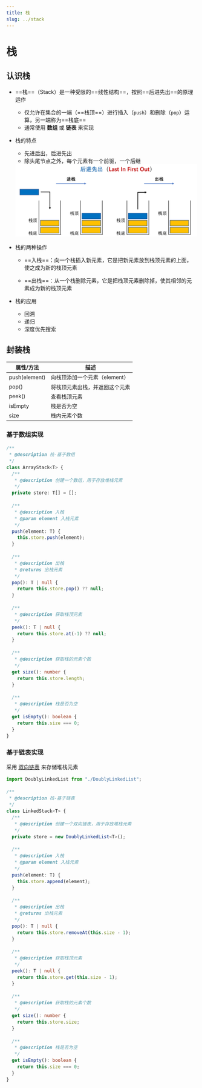 ```yaml
---
title: 栈
slug: ../stack
---
```

# 栈

## 认识栈

- ==栈==（Stack）是一种受限的==线性结构==，按照==后进先出==的原理运作
  
  - 仅允许在集合的一端（==栈顶==）进行插入（`push`）和删除（`pop`）运算，另一端称为==栈底==
  - 通常使用 **数组** 或 **链表** 来实现
  
- 栈的特点

  - 先进后出，后进先出
  - 除头尾节点之外，每个元素有一个前驱，一个后继

  <img src="./images/栈结构特点.png" alt="栈结构特点" style="zoom:67%;" />

- 栈的两种操作

  - ==入栈==：向一个栈插入新元素，它是把新元素放到栈顶元素的上面，使之成为新的栈顶元素

  - ==出栈==：从一个栈删除元素，它是把栈顶元素删除掉，使其相邻的元素成为新的栈顶元素

- 栈的应用
  - 回溯
  - 递归
  - 深度优先搜索



## 封装栈

| 属性/方法     | 描述                           |
| ------------- | ------------------------------ |
| push(element) | 向栈顶添加一个元素（element）  |
| pop()         | 将栈顶元素出栈，并返回这个元素 |
| peek()        | 查看栈顶元素                   |
| isEmpty       | 栈是否为空                     |
| size          | 栈内元素个数                   |

### 基于数组实现

```typescript
/**
 * @description 栈-基于数组
 */
class ArrayStack<T> {
  /**
   * @description 创建一个数组，用于存放堆栈元素
   */
  private store: T[] = [];

  /**
   * @description 入栈
   * @param element 入栈元素
   */
  push(element: T) {
    this.store.push(element);
  }

  /**
   * @description 出栈
   * @returns 出栈元素
   */
  pop(): T | null {
    return this.store.pop() ?? null;
  }

  /**
   * @description 获取栈顶元素
   */
  peek(): T | null {
    return this.store.at(-1) ?? null;
  }

  /**
   * @description 获取栈的元素个数
   */
  get size(): number {
    return this.store.length;
  }

  /**
   * @description 栈是否为空
   */
  get isEmpty(): boolean {
    return this.size === 0;
  }
}
```



### 基于链表实现

采用 [双向链表](./linkedList/doubly-linkedList#双向链表完整实现) 来存储堆栈元素

```typescript
import DoublyLinkedList from "./DoublyLinkedList";

/**
 * @description 栈-基于链表
 */
class LinkedStack<T> {
  /**
   * @description 创建一个双向链表，用于存放堆栈元素
   */
  private store = new DoublyLinkedList<T>();

  /**
   * @description 入栈
   * @param element 入栈元素
   */
  push(element: T) {
    this.store.append(element);
  }

  /**
   * @description 出栈
   * @returns 出栈元素
   */
  pop(): T | null {
    return this.store.removeAt(this.size - 1);
  }

  /**
   * @description 获取栈顶元素
   */
  peek(): T | null {
    return this.store.get(this.size - 1);
  }

  /**
   * @description 获取栈的元素个数
   */
  get size(): number {
    return this.store.size;
  }

  /**
   * @description 栈是否为空
   */
  get isEmpty(): boolean {
    return this.size === 0;
  }
}
```
